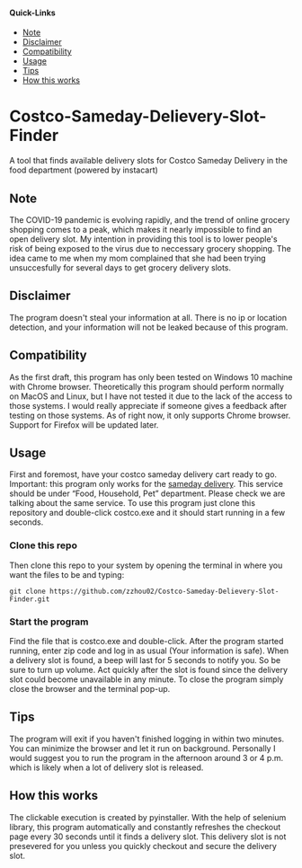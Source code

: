 #### Quick-Links
- [Note](#Note)
- [Disclaimer](#Disclaimer)
- [Compatibility](#Compatibility)
- [Usage](#Usage)
- [Tips](#Tips)
- [How this works](#How-this-works)

# Costco-Sameday-Delievery-Slot-Finder
A tool that finds available delivery slots for Costco Sameday Delivery in the food department (powered by instacart)

## Note
The COVID-19 pandemic is evolving rapidly, and the trend of online grocery shopping comes to a peak, which makes it nearly impossible to find an open delivery slot. My intention in providing this tool is to lower people's risk of being exposed to the virus due to neccessary grocery shopping. The idea came to me when my mom complained that she had been trying unsuccesfully for several days to get grocery delivery slots.

## Disclaimer
The program doesn't steal your information at all. There is no ip or location detection, and your information will not be leaked because of this program. 

## Compatibility
As the first draft, this program has only been tested on Windows 10 machine with Chrome browser. Theoretically this program should perform normally on MacOS and Linux, but I have not tested it due to the lack of the access to those systems. I would really appreciate if someone gives a feedback after testing on those systems. 
As of right now, it only supports Chrome browser. Support for Firefox will be updated later.

## Usage
First and foremost, have your costco sameday delivery cart ready to go. 
Important: this program only works for the [sameday delivery](https://sameday.costco.com/store/costco/storefront). This service should be under “Food, Household, Pet” department. Please check we are talking about the same service.
To use this program just clone this repository and double-click costco.exe and it should start running in a few seconds. 
### Clone this repo
Then clone this repo to your system by opening the terminal in where you want the files to be and typing:
```
git clone https://github.com/zzhou02/Costco-Sameday-Delievery-Slot-Finder.git
```
### Start the program
Find the file that is costco.exe and double-click. 
After the program started running, enter zip code and log in as usual (Your information is safe). 
When a delivery slot is found, a beep will last for 5 seconds to notify you. So be sure to turn up volume.
Act quickly after the slot is found since the delivery slot could become unavailable in any minute. 
To close the program simply close the browser and the terminal pop-up.

## Tips
The program will exit if you haven't finished logging in within two minutes.
You can minimize the browser and let it run on background. 
Personally I would suggest you to run the program in the afternoon around 3 or 4 p.m. which is likely when a lot of delivery slot is released. 

## How this works
The clickable execution is created by pyinstaller. With the help of selenium library, this program automatically and constantly refreshes the checkout page every 30 seconds until it finds a delivery slot. This delivery slot is not presevered for you unless you quickly checkout and secure the delivery slot. 

